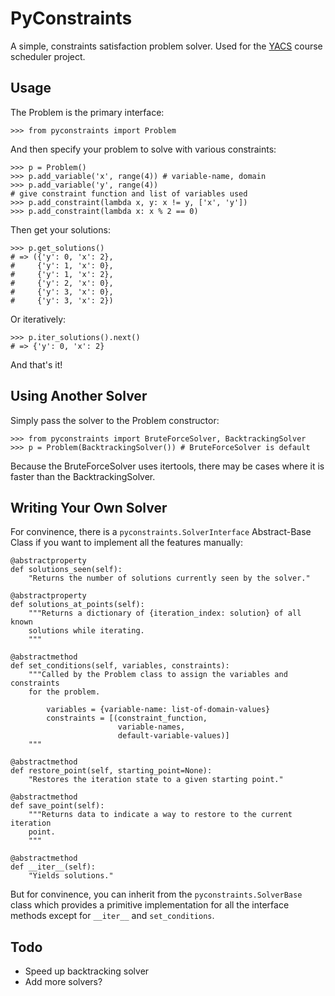 PyConstraints
===

A simple, constraints satisfaction problem solver. Used for the [YACS][] course
scheduler project.

[yacs]: http://github.com/jeffh/yacs

Usage
-----

The Problem is the primary interface:

    >>> from pyconstraints import Problem

And then specify your problem to solve with various constraints:

    >>> p = Problem()
    >>> p.add_variable('x', range(4)) # variable-name, domain
    >>> p.add_variable('y', range(4))
    # give constraint function and list of variables used
    >>> p.add_constraint(lambda x, y: x != y, ['x', 'y'])
    >>> p.add_constraint(lambda x: x % 2 == 0)

Then get your solutions:

    >>> p.get_solutions()
    # => ({'y': 0, 'x': 2},
    #     {'y': 1, 'x': 0},
    #     {'y': 1, 'x': 2},
    #     {'y': 2, 'x': 0},
    #     {'y': 3, 'x': 0},
    #     {'y': 3, 'x': 2})

Or iteratively:

    >>> p.iter_solutions().next()
    # => {'y': 0, 'x': 2}

And that's it!

Using Another Solver
--------------------

Simply pass the solver to the Problem constructor:

    >>> from pyconstraints import BruteForceSolver, BacktrackingSolver
    >>> p = Problem(BacktrackingSolver()) # BruteForceSolver is default

Because the BruteForceSolver uses itertools, there may be cases where it is
faster than the BacktrackingSolver.


Writing Your Own Solver
-----------------------

For convinence, there is a ``pyconstraints.SolverInterface`` Abstract-Base Class if you want to
implement all the features manually:

    @abstractproperty
    def solutions_seen(self):
        "Returns the number of solutions currently seen by the solver."

    @abstractproperty
    def solutions_at_points(self):
        """Returns a dictionary of {iteration_index: solution} of all known
        solutions while iterating.
        """

    @abstractmethod
    def set_conditions(self, variables, constraints):
        """Called by the Problem class to assign the variables and constraints
        for the problem.

            variables = {variable-name: list-of-domain-values}
            constraints = [(constraint_function,
                            variable-names,
                            default-variable-values)]
        """

    @abstractmethod
    def restore_point(self, starting_point=None):
        "Restores the iteration state to a given starting point."

    @abstractmethod
    def save_point(self):
        """Returns data to indicate a way to restore to the current iteration
        point.
        """

    @abstractmethod
    def __iter__(self):
        "Yields solutions."

But for convinence, you can inherit from the ``pyconstraints.SolverBase`` class
which provides a primitive implementation for all the interface methods except
for ``__iter__`` and ``set_conditions``.


Todo
-----

- Speed up backtracking solver
- Add more solvers?

